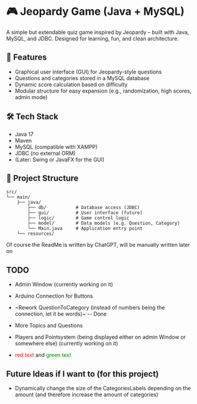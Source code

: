 # 🎮 Jeopardy Game (Java + MySQL)

A simple but extendable quiz game inspired by Jeopardy – built with Java, MySQL, and JDBC. Designed for learning, fun, and clean architecture.

## 🚀 Features

- Graphical user interface (GUI) for Jeopardy-style questions
- Questions and categories stored in a MySQL database
- Dynamic score calculation based on difficulty
- Modular structure for easy expansion (e.g., randomization, high scores, admin mode)

## 🛠️ Tech Stack

- Java 17
- Maven
- MySQL (compatible with XAMPP)
- JDBC (no external ORM)
- (Later: Swing or JavaFX for the GUI)

## 📁 Project Structure

```text
src/
└── main/
    ├── java/
        ├── db/           # Database access (JDBC)
        ├── gui/          # User interface (future)
        ├── logic/        # Game control logic
        ├── model/        # Data models (e.g. Question, Category)
        └── Main.java     # Application entry point
    └── resources/

```
Of course the ReadMe is written by ChatGPT, will be manually written later on



## TODO

- Admin Window (currently working on it)
- Arduino Connection for Buttons
- ~Rework QuestionToCategory (instead of numbers being the connection, let it be words)~ -- Done
- More Topics and Questions
- Players and Pointsystem (being displayed either on admin Window or somewhere else) (currently working on it)

- <span style="color:red">red text</span> and <span style="color:green">green text</span>


## Future Ideas if I want to (for this project)

- Dynamically change the size of the CategoriesLabels depending on the amount (and therefore increase the amount of categories)
